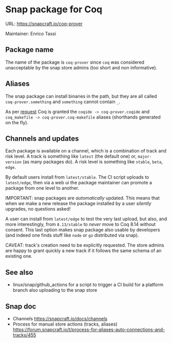 Snap package for Coq
====================

URL: https://snapcraft.io/coq-prover

Maintainer: Enrico Tassi

Package name
------------
The name of the package is `coq-prover` since `coq` was considered
unacceptable by the snap store admins (too short and non informative).

Aliases
-------
The snap package can install binaries in the path, but they are all called
`coq-prover.something` and `something` cannot contain `_`.

As per [request](https://forum.snapcraft.io/t/aliases-request-for-coq-prover/21925)
Coq is granted the `coqide -> coq-prover.coqide` and
`coq_makefile -> coq-prover.coq-makefile` aliases (shorthands generated
on the fly).

Channels and updates
--------------------
Each package is available on a channel, which is a combination of track and
risk level.
A track is something like `latest` (the default one) or, `major-version` (as
many packages do).
A risk level is something like `stable`, `beta`, `edge`.

By default users install from `latest/stable`.
The CI script uploads to `latest/edge`, then via a web ui the package
maintainer can promote a package from one level to another.

IMPORTANT: snap packages are *automatically* updated. This means that when *we*
make a new release the package installed by a user *silently* upgrades, no
questions asked!

A user can install from `latest/edge` to test the very last upload, but also,
and more interestingly, from `8.13/stable` to *never* move to Coq 8.14 without
consent. This last option makes snap package also usable by developers (and
indeed one finds stuff like `node` or `go` distributed via snap).

CAVEAT: track's creation need to be explicitly requested. The store admins are
happy to grant quickly a new track if it follows the same schema of an existing
one.

See also
--------
- linux/snap/github_actions for a script to trigger a CI build for a platform
  branch also uploading to the snap store

Snap doc
--------

- Channels
  https://snapcraft.io/docs/channels
- Process for manual store actions (tracks, aliases)
  https://forum.snapcraft.io/t/process-for-aliases-auto-connections-and-tracks/455
